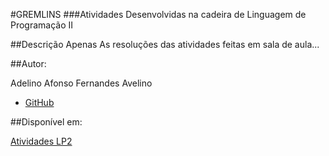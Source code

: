 #GREMLINS 
###Atividades Desenvolvidas na cadeira de Linguagem de Programação II

##Descrição
Apenas As resoluções das atividades feitas em sala de aula...

##Autor:

Adelino Afonso Fernandes Avelino
 - [GitHub](https://github.com/aafavelino)


##Disponível em:

[Atividades LP2](https://github.com/aafavelino/Projetos_LP2/)

